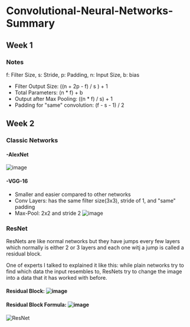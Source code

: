 # Convolutional-Neural-Networks-Summary
## Week 1
### Notes
f: Filter Size, s: Stride, p: Padding, n: Input Size, b: bias
- Filter Output Size: ((n + 2p - f) / s ) + 1
- Total Parameters: (n * f) + b
- Output after Max Pooling: ((n * f) / s) + 1
- Padding for "same" convolution: (f - s - 1) / 2 
## Week 2
### Classic Networks
#### -AlexNet
![image](https://github.com/Ra00f1/Convolutional-Neural-Networks-Summary/assets/32569954/0651433d-ced9-4a65-91bd-7fe9de5499ad)
####  -VGG-16
- Smaller and easier compared to other networks
- Conv Layers: has the same filter size(3x3), stride of 1, and "same" padding
- Max-Pool: 2x2 and stride 2
![image](https://github.com/Ra00f1/Convolutional-Neural-Networks-Summary/assets/32569954/f133ea64-99fc-476d-8895-a78c8d7acdc1)

### ResNet
ResNets are like normal networks but they have jumps every few layers which normally is either 2 or 3 layers and each one witj a jump is called a residual block.

One of experts I talked to explained it like this: while plain networks try to find which data the input resembles to, ResNets try to change the image into a data that it has worked with before.

#### Residual Block:     ![image](https://github.com/Ra00f1/Convolutional-Neural-Networks-Summary/assets/32569954/daf88f55-c510-4783-b1ea-9a414dfddcb7)

#### Residual Block Formula: ![image](https://github.com/Ra00f1/Convolutional-Neural-Networks-Summary/assets/32569954/44ce9aaa-9297-46b3-8e00-3310c0adb310)

![ResNet](https://github.com/Ra00f1/Convolutional-Neural-Networks-Summary/assets/32569954/42b42fdd-632b-4334-8063-69923e6e33b8)


